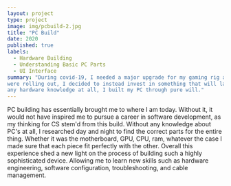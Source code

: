 ```yaml
---
layout: project
type: project
image: img/pcbuild-2.jpg
title: "PC Build"
date: 2020
published: true
labels:
  - Hardware Building
  - Understanding Basic PC Parts 
  - UI Interface
summary: "During covid-19, I needed a major upgrade for my gaming rig as I was still on the Xbox One. As the new generations of consoles
were rolling out, I decided to instead invest in something that will last me much longer, a brand new gaming rig built from the ground up. Without
any hardware knowledge at all, I built my PC through pure will."
---
```


PC building has essentially brought me to where I am today. Without it, it would not have inspired me to pursue a career in software development, 
as my thinking for CS stem'd from this build. Without any knowledge about PC's at all, I researched day and night to find the correct parts for 
the entire thing. Whether it was the motherboard, GPU, CPU, ram, whatever the case I made sure that each piece fit perfectly with the other. Overall
this experience shed a new light on the process of building such a highly sophisticated device. Allowing me to learn new skills such as hardware engineering,
software configuration, troubleshooting, and cable management. 
